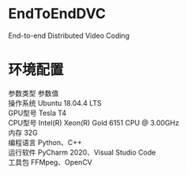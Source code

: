 # EndToEndDVC
End-to-end Distributed  Video Coding

# 环境配置
参数类型	参数值<br>
操作系统	Ubuntu 18.04.4 LTS<br>
GPU型号	Tesla T4<br>
CPU型号	Intel(R) Xeon(R) Gold 6151 CPU @ 3.00GHz<br>
内存	32G<br>
编程语言	Python、C++<br>
运行软件	PyCharm 2020、Visual Studio Code<br>
工具包	FFMpeg、OpenCV<br>


